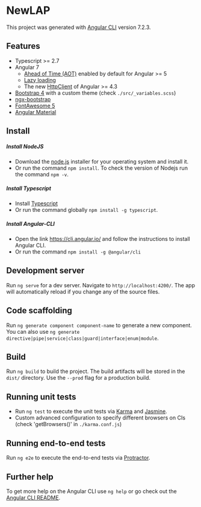 # NewLAP

This project was generated with [Angular CLI](https://github.com/angular/angular-cli) version 7.2.3.

## Features

* Typescript >= 2.7
* Angular 7
    * [Ahead of Time (AOT)](https://angular.io/guide/aot-compiler) enabled by default for Angular >= 5
    * [Lazy loading](https://angular.io/guide/ngmodules#lazy-loading-modules-with-the-router)
    * The new [HttpClient](https://angular.io/guide/http#httpclient) of Angular >= 4.3
* [Bootstrap 4](https://getbootstrap.com/) with a custom theme (check `./src/_variables.scss`)
* [ngx-bootstrap](https://valor-software.com/ngx-bootstrap/#/)
* [FontAwesome 5](https://fontawesome.com/)
* [Angular Material](https://material.angular.io/)

## Install

##### Install NodeJS

* Download the [node.js](https://nodejs.org/en/download/) installer for your operating system and install it.
* Or run the command `npm install`. To check the version of Nodejs run the command `npm -v`.

##### Install Typescript

* Install [Typescript](https://www.npmjs.com/package/typescript)
* Or run the command globally `npm install -g typescript`.

##### Install Angular-CLI

* Open the link https://cli.angular.io/ and follow the instructions to install Angular CLI.
* Or run the command `npm install -g @angular/cli`

## Development server

Run `ng serve` for a dev server. Navigate to `http://localhost:4200/`. The app will automatically reload if you change any of the source files.

## Code scaffolding

Run `ng generate component component-name` to generate a new component. You can also use `ng generate directive|pipe|service|class|guard|interface|enum|module`.

## Build

Run `ng build` to build the project. The build artifacts will be stored in the `dist/` directory. Use the `--prod` flag for a production build.

## Running unit tests

* Run `ng test` to execute the unit tests via [Karma](https://karma-runner.github.io) and [Jasmine](https://material.angular.io/).
* Custom advanced configuration to specify different browsers on CIs (check 'getBrowsers()' in `./karma.conf.js`)

## Running end-to-end tests

Run `ng e2e` to execute the end-to-end tests via [Protractor](http://www.protractortest.org/).

## Further help

To get more help on the Angular CLI use `ng help` or go check out the [Angular CLI README](https://github.com/angular/angular-cli/blob/master/README.md).
